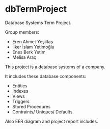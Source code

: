 # dbTermProject
Database Systems Term Project.

Group members: 
- Eren Ahmet Yeşiltaş
- İlker İslam Yetimoğlu
- Enes Berk Yetim
- Melisa Araç

This project is a database systems of a company.

It includes these database components:
- Entities
- Indexes
- Views
- Triggers
- Stored Procedures
- Contraints/ Uniques/ Defaults.

Also EER diagram and project report includes.
